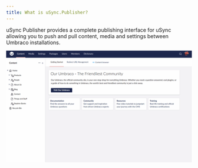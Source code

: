 ```yaml
---
title: What is uSync.Publisher?
---
```


uSync Publisher provides a complete publishing interface for uSync allowing you to push and pull content, media and settings between Umbraco installations. 

![Publisher Demo](newPublisherDemo.gif)